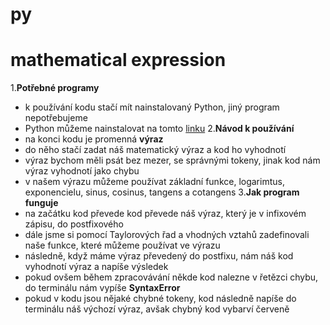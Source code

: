 # py
# mathematical expression
1.**Potřebné programy**
  - k používání kodu stačí mít nainstalovaný Python, jiný program nepotřebujeme 
  - Python můžeme nainstalovat na tomto [linku](https://www.python.org/downloads/)
2.**Návod k používání**
  - na konci kodu je promenná **výraz**
  - do něho stačí zadat náš matematický výraz a kod ho vyhodnotí
  - výraz bychom měli psát bez mezer, se správnými tokeny, jinak kod nám výraz vyhodnotí jako chybu
  - v našem výrazu můžeme používat základní funkce, logarimtus, exponencielu, sinus, cosinus, tangens a cotangens
3.**Jak program funguje**
  - na začátku kod převede kod převede náš výraz, který je v infixovém zápisu, do postfixového
  - dále jsme si pomocí Taylorových řad a vhodných vztahů zadefinovali naše funkce, které můžeme používat ve výrazu
  - následně, když máme výraz převedený do postfixu, nám náš kod vyhodnotí výraz a napíše výsledek
  - pokud ovšem během zpracovávání někde kod nalezne v řetězci chybu, do terminálu nám vypíše **SyntaxError**
  - pokud v kodu jsou nějaké chybné tokeny, kod následně napíše do terminálu náš výchozí výraz, avšak chybný kod vybarví červeně



